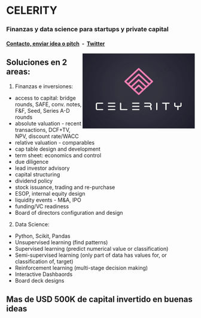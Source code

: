 # CELERITY 

<link rel="shortcut icon" type="image/x-icon" href="favicon.ico">

### Finanzas y data science para startups y private capital

#### [Contacto, enviar idea o pitch](mailto:b.evans@skyhighfund.com) &nbsp;-&nbsp;  [Twitter](https://twitter.com/brianevans_)

<img src="celeritylogo2.jpg" alt="celerity logo" align="right" width="300" height="200"/>

<p align="center">
  
## Soluciones en 2 areas:

1. Finanzas e inversiones:
- access to capital: bridge rounds, SAFE, conv. notes, F&F, Seed, Series A-D rounds
- absolute valuation - recent transactions, DCF+TV, NPV, discount rate/WACC
- relative valuation - comparables
- cap table design and development
- term sheet: economics and control
- due diligence
- lead investor advisory
- capital structuring
- dividend policy
- stock issuance, trading and re-purchase
- ESOP, internal equity design
- liquidity events - M&A, IPO
- funding/VC readiness 
- Board of directors configuration and design

2. Data Science:
- Python, Scikit, Pandas
- Unsupervised learning (find patterns)
- Supervised learning (predict numerical value or classification)
- Semi-supervised learning (only part of data has values for, or classification of, target)
- Reinforcement learning (multi-stage decision making)
- Interactive Dashbaords 
- Board deck designs

## Mas de USD 500K de capital invertido en buenas ideas 
</p>
